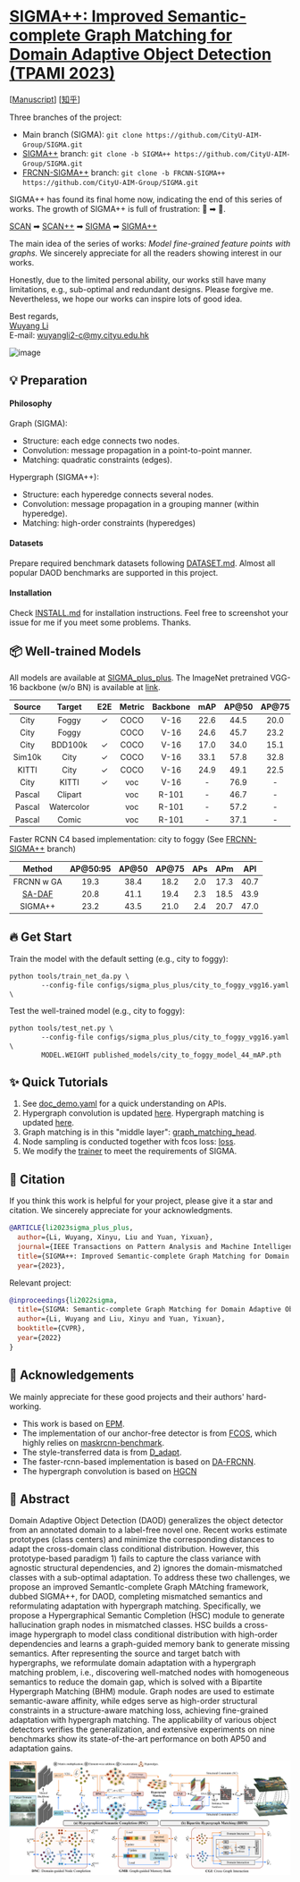 # [SIGMA++: Improved Semantic-complete Graph Matching for Domain Adaptive Object Detection (TPAMI 2023)](./assets/manuscript.pdf)

[[Manuscript](./assets/manuscript.pdf)] [[知乎](https://zhuanlan.zhihu.com/p/492956292)]

Three branches of the project:
- Main branch (SIGMA): ```git clone https://github.com/CityU-AIM-Group/SIGMA.git```
- [SIGMA++](https://github.com/CityU-AIM-Group/SIGMA/tree/SIGMA++) branch: ```git clone -b SIGMA++ https://github.com/CityU-AIM-Group/SIGMA.git```
- [FRCNN-SIGMA++](https://github.com/CityU-AIM-Group/SIGMA/tree/SIGMA++) branch: ```git clone -b FRCNN-SIGMA++ https://github.com/CityU-AIM-Group/SIGMA.git```


 SIGMA++ has found its final home now, indicating the end of this series of works. The growth of SIGMA++ is full of frustration: 👶 ➡  🧒. 
 
 [SCAN](https://ojs.aaai.org/index.php/AAAI/article/view/20031) ➡ [SCAN++](https://ieeexplore.ieee.org/document/9931144/) ➡ [SIGMA](https://openaccess.thecvf.com/content/CVPR2022/papers/Li_SIGMA_Semantic-Complete_Graph_Matching_for_Domain_Adaptive_Object_Detection_CVPR_2022_paper.pdf) ➡ [SIGMA++](./assets/manuscript.pdf)

The main idea of the series of works: *Model fine-grained feature points with graphs.* We 
 sincerely appreciate for all the readers showing interest in our works. 

Honestly, due to the limited personal ability, our works still have many limitations, e.g., sub-optimal and redundant designs. Please forgive me. Nevertheless, we hope our works can inspire lots of good idea.


Best regards,\
[Wuyang Li](https://wymancv.github.io/wuyang.github.io/)\
E-mail: wuyangli2-c@my.cityu.edu.hk 

![image](./assets/matching_visualization.png)

## 💡 Preparation

#### Philosophy
Graph (SIGMA):
- Structure: each edge connects two nodes.
- Convolution: message propagation in a point-to-point manner.
- Matching: quadratic constraints (edges).

Hypergraph (SIGMA++):
- Structure: each hyperedge connects several nodes.
- Convolution: message propagation in a grouping manner (within hyperedge).
- Matching: high-order constraints (hyperedges)

#### Datasets
Prepare required benchmark datasets following [DATASET.md](./docs/DATASETS.md). Almost all popular DAOD benchmarks are supported in this project.

#### Installation
Check [INSTALL.md](./docs/INSTALL.md) for installation instructions. Feel free to screenshot your issue for me if you meet some problems. Thanks.

## 📦 Well-trained Models

All models are available at [SIGMA_plus_plus](https://portland-my.sharepoint.com/:f:/g/personal/wuyangli2-c_my_cityu_edu_hk/EvBHItGhXr9Csb0XTz3Hl2kBHWE8OG4Q1JYHlnbhOp7e9A?e=uAIx10). The ImageNet pretrained VGG-16 backbone (w/o BN) is available at [link](https://portland-my.sharepoint.com/:u:/g/personal/wuyangli2-c_my_cityu_edu_hk/ESOgJbvystdDiGbMLiGnL50BvxxwSJ3LjR22yxo9-OdTOA?e=5cA2xY).  

| Source| Target|E2E| Metric | Backbone |   mAP	 | AP@50 |  AP@75 |	 	
| :-----:| :-----:|:----:| :----: | :----:| :----: |:-----:| :----: |  
| City 	|Foggy 	|$\checkmark$| COCO |V-16| 22.6 |44.5|20.0| 
| City 	|Foggy	| | COCO |V-16| 24.6 |45.7|23.2|
| City | BDD100k|$\checkmark$| COCO |V-16| 17.0 |34.0| 15.1|
| Sim10k | City|$\checkmark$| COCO |V-16| 33.1 |57.8| 32.8 |
| KITTI | City|$\checkmark$| COCO |V-16| 24.9|49.1| 22.5 |
| City | KITTI|$\checkmark$| voc |V-16| - |76.9|- |
| Pascal | Clipart| |voc | R-101 | - |46.7|- |
| Pascal | Watercolor| |voc | R-101 | - |57.2|- |
| Pascal | Comic| |voc | R-101 | - |37.1|- |

Faster RCNN C4 based implementation: city to foggy (See [FRCNN-SIGMA++](https://github.com/CityU-AIM-Group/SIGMA/tree/FRCNN-SIGMA++) branch)

Method | AP@50:95 | AP@50| AP@75 | APs |APm |APl|
| :-----:| :-----:|:----:| :----: | :----:| :----: |:-----:| 
FRCNN w GA| 19.3 | 38.4  |18.2 | 2.0 | 17.3|  40.7|
[SA-DAF](https://github.com/krumo/Domain-Adaptive-Faster-RCNN-PyTorch)  | 20.8  | 41.1  | 19.4  | 2.3  | 18.5  | 43.9  |
SIGMA++ | 23.2  | 43.5  |21.0  |2.4  |20.7  |47.0 |


## 🔥 Get Start
Train the model with the default setting (e.g., city to foggy):
```
python tools/train_net_da.py \
        --config-file configs/sigma_plus_plus/city_to_foggy_vgg16.yaml \
```
Test the well-trained model (e.g., city to foggy):
```
python tools/test_net.py \
        --config-file configs/sigma_plus_plus/city_to_foggy_vgg16.yaml \
        MODEL.WEIGHT published_models/city_to_foggy_model_44_mAP.pth
```

## ✨ Quick Tutorials
1) See [doc_demo.yaml](./configs/doc_demo.yaml) for a quick understanding on APIs.
2) Hypergraph convolution is updated [here](/fcos_core/layers/transformer.py). Hypergraph matching is updated [here](./fcos_core/modeling/rpn/fcos/graph_matching_head.py). 
3) Graph matching is in this "middle layer": [graph_matching_head](./fcos_core/modeling/rpn/fcos/graph_matching_head.py). 
4) Node sampling is conducted together with fcos loss: [loss](./fcos_core/modeling/rpn/fcos/loss.py).
5) We modify the [trainer](https://github.com/CityU-AIM-Group/SIGMA/blob/main/fcos_core/engine/trainer.py) to meet the requirements of SIGMA.


## 📝 Citation 

If you think this work is helpful for your project, please give it a star and citation. We sincerely appreciate for your acknowledgments.

```BibTeX
@ARTICLE{li2023sigma_plus_plus,
  author={Li, Wuyang, Xinyu, Liu and Yuan, Yixuan},
  journal={IEEE Transactions on Pattern Analysis and Machine Intelligence}, 
  title={SIGMA++: Improved Semantic-complete Graph Matching for Domain Adaptive Object Detection}, 
  year={2023},
```
Relevant project:
```BibTeX
@inproceedings{li2022sigma,
  title={SIGMA: Semantic-complete Graph Matching for Domain Adaptive Object Detection},
  author={Li, Wuyang and Liu, Xinyu and Yuan, Yixuan},
  booktitle={CVPR},
  year={2022}
}
```
## 🤞 Acknowledgements 
We mainly appreciate for these good projects and their authors' hard-working.
- This work is based on [EPM](https://github.com/chengchunhsu/EveryPixelMatters). 
- The implementation of our anchor-free detector is from [FCOS](https://github.com/tianzhi0549/FCOS/tree/f0a9731dac1346788cc30d5751177f2695caaa1f), which highly relies on [maskrcnn-benchmark](https://github.com/facebookresearch/maskrcnn-benchmark).
- The style-transferred data is from [D_adapt](https://github.com/thuml/Transfer-Learning-Library/tree/dev-tllib/examples/domain_adaptation/object_detection). 
- The faster-rcnn-based implementation is based on [DA-FRCNN](https://github.com/krumo/Domain-Adaptive-Faster-RCNN-PyTorch). 
- The hypergraph convolution is based on [HGCN](https://github.com/iMoonLab/HGNN)

## 📒 Abstract

Domain Adaptive Object Detection (DAOD) generalizes the object detector from an annotated domain to a label-free novel one. Recent works estimate prototypes (class centers) and minimize the corresponding distances to adapt the cross-domain class conditional distribution. However, this prototype-based paradigm 1) fails to capture the class variance with agnostic structural dependencies, and 2) ignores the domain-mismatched classes with a sub-optimal adaptation. To address these two challenges, we propose an improved SemantIc-complete Graph MAtching framework, dubbed SIGMA++, for DAOD, completing mismatched semantics and reformulating adaptation with hypergraph matching. Specifically, we propose a Hypergraphical Semantic Completion (HSC) module to generate hallucination graph nodes in mismatched classes. HSC builds a cross-image hypergraph to model class conditional distribution with high-order dependencies and learns a graph-guided memory bank to generate missing semantics. After representing the source and target batch with hypergraphs, we reformulate domain adaptation with a hypergraph matching problem, i.e., discovering well-matched nodes with homogeneous semantics to reduce the domain gap, which is solved with a Bipartite Hypergraph Matching (BHM) module. Graph nodes are used to estimate semantic-aware affinity, while edges serve as high-order structural constraints in a structure-aware matching loss, achieving fine-grained adaptation with hypergraph matching. The applicability of various object detectors verifies the generalization, and extensive experiments on nine benchmarks show its state-of-the-art performance on both AP50 and adaptation gains.

![image](./assets/overall.png)
